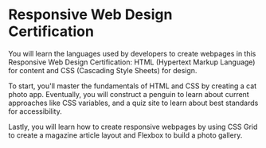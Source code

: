 # Responsive Web Design Certification

You will learn the languages used by developers to create webpages in this Responsive Web Design Certification: HTML (Hypertext Markup Language) for content and CSS (Cascading Style Sheets) for design.

To start, you'll master the fundamentals of HTML and CSS by creating a cat photo app. Eventually, you will construct a penguin to learn about current approaches like CSS variables, and a quiz site to learn about best standards for accessibility.

Lastly, you will learn how to create responsive webpages by using CSS Grid to create a magazine article layout and Flexbox to build a photo gallery.
